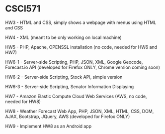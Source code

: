 # CSCI571

HW3 - HTML and CSS, simply shows a webpage with menus using HTML and CSS

HW4 - XML (meant to be only working on local machine)

HW5 - PHP, Apache, OPENSSL installation (no code, needed for HW6 and HW7)

HW6-1 - Server-side Scripting, PHP, JSON, XML, Google Geocode, Forecast.io API (developed for Firefox ONLY, Chrome version coming soon)

HW6-2 - Server-side Scripting, Stock API, simple version

HW6-3 - Server-side Scripting, Senator Information Displaying

HW7 - Amazon Elastic Compute Cloud Web Services (AWS, no code, needed for HW8)

HW8 - Weather Forecast Web App, PHP, JSON, XML, HTML, CSS, DOM, AJAX, Bootstrap, JQuery, AWS (developed for Firefox ONLY)

HW9 - Implement HW8 as an Android app